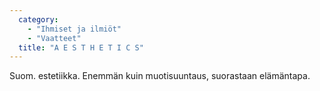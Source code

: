 ```yaml
---
  category: 
    - "Ihmiset ja ilmiöt"
    - "Vaatteet"
  title: "A E S T H E T I C S"
---
```

Suom. estetiikka. Enemmän kuin muotisuuntaus, suorastaan elämäntapa.